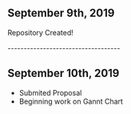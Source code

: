 <h2>September 9th, 2019</h2>
<p>Repository Created!</p>
-----------------------------------
<h2>September 10th, 2019</h2>
<ul>
  <li>Submited Proposal</li>
  <li>Beginning work on Gannt Chart</li>
</ul>
